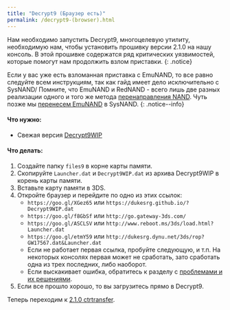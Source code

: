 ```yaml
---
title: "Decrypt9 (Браузер есть)"
permalink: /decrypt9-(browser).html
---
```


Нам необходимо запустить Decrypt9, многоцелевую утилиту, необходимую нам, чтобы установить прошивку версии 2.1.0 на нашу консоль. В этой прошивке содержатся ряд критических уязвимостей, которые помогут нам продолжить взлом приставки.
{: .notice}

Если у вас уже есть взломанная приставка с EmuNAND, то все равно следуйте всем инструкциям, так как гайд имеет дело исключительно с SysNAND/ Помните, что EmuNAND и RedNAND - всего лишь две разных реализации одного и того же метода [перенаправления NAND](http://3dbrew.org/wiki/NAND_Redirection). Чуть позже мы [перенесем EmuNAND](move-emunand) в SysNAND. 
{: .notice--info}

#### Что нужно:

* Свежая версия [Decrypt9WIP](https://github.com/d0k3/Decrypt9WIP/releases/)

#### Что делать: 

1. Создайте папку `files9` в корне карты памяти.
2. Скопируйте `Launcher.dat` и `Decrypt9WIP.dat` из архива Decrypt9WIP в корень карты памяти.
3. Вставьте карту памяти в 3DS.
4. Откройте браузер и перейдите по одно из этих ссылок:
    + `https://goo.gl/XGez65` или `https://dukesrg.github.io/?Decrypt9WIP.dat`
    + `https://goo.gl/f8GbSf` или `http://go.gateway-3ds.com/`
    + `https://goo.gl/ASCLSV` или `http://www.reboot.ms/3ds/load.html?Launcher.dat`
    + `https://goo.gl/etmY59` или `http://dukesrg.dynu.net/3ds/rop?GW17567.dat&Launcher.dat`
    + Если не работает первая ссылка, пробуйте следующую, и т.п. На некоторых консолях первая может не сработать, зато сработать одна из трех последних, либо наоборот.
    + Если выскакивает ошибка, обратитесь к разделу с [проблемами и их решениями](troubleshooting#ts_browser).
9. Если все прошло хорошо, то вы загрузитесь прямо в Decrypt9.

Теперь переходим к [2.1.0 ctrtransfer](2.1.0-ctrtransfer).
